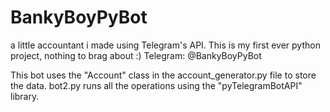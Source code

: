 # BankyBoyPyBot
a little accountant i made using Telegram's API. This is my first ever python project, nothing to brag about :) Telegram: @BankyBoyPyBot

This bot uses the "Account" class in the account_generator.py file to store the data.
bot2.py runs all the operations using the "pyTelegramBotAPI" library.
